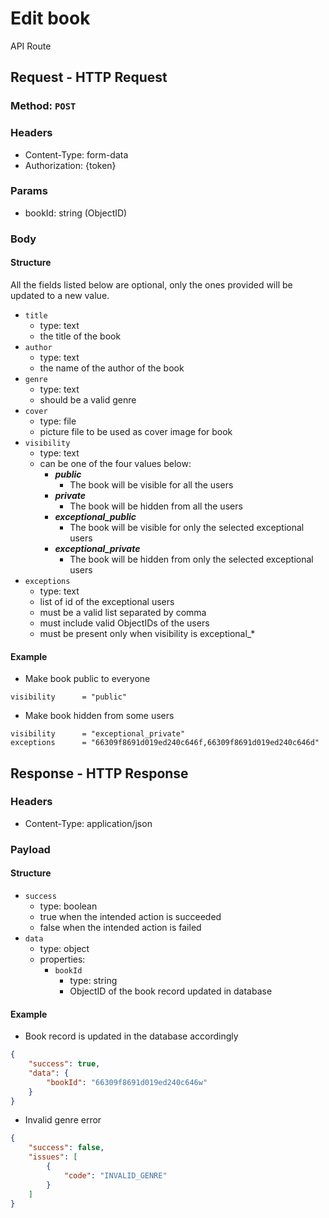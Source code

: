 # Edit book
API Route

## Request - HTTP Request
### Method: `POST`
### Headers
- Content-Type: form-data
- Authorization: {token}
### Params
- bookId: string (ObjectID)
### Body
#### Structure
All the fields listed below are optional, only the ones provided will be updated to a new value.
- `title`
  - type: text
  - the title of the book
- `author`
  - type: text
  - the name of the author of the book
- `genre`
  - type: text
  - should be a valid genre
- `cover`
  - type: file
  - picture file to be used as cover image for book
- `visibility`
  - type: text
  - can be one of the four values below:
    - ***public***
      - The book will be visible for all the users
    - ***private***
      - The book will be hidden from all the users
    - ***exceptional_public***
      - The book will be visible for only the selected exceptional users
    - ***exceptional_private***
      - The book will be hidden from only the selected exceptional users
- `exceptions`
  - type: text
  - list of id of the exceptional users
  - must be a valid list separated by comma
  - must include valid ObjectIDs of the users
  - must be present only when visibility is exceptional_*
#### Example
- Make book public to everyone
```form-data
visibility      = "public"
```
- Make book hidden from some users
```form-data
visibility      = "exceptional_private"
exceptions      = "66309f8691d019ed240c646f,66309f8691d019ed240c646d"
```

## Response - HTTP Response
### Headers
- Content-Type: application/json
### Payload
#### Structure
- `success`
  - type: boolean
  - true when the intended action is succeeded
  - false when the intended action is failed
- `data`
  - type: object
  - properties:
    - `bookId`
      - type: string
      - ObjectID of the book record updated in database
#### Example
- Book record is updated in the database accordingly
```json
{
    "success": true,
    "data": {
        "bookId": "66309f8691d019ed240c646w"
    }
}
```
- Invalid genre error
```json
{
    "success": false,
    "issues": [
        {
            "code": "INVALID_GENRE"
        }
    ]
}
```